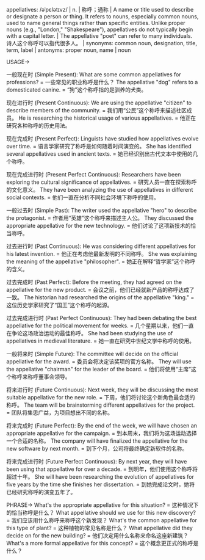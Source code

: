 appellatives: /əˈpɛlətɪvz/ | n. | 称呼；通称 |  A name or title used to describe or designate a person or thing.  It refers to nouns, especially common nouns, used to name general things rather than specific entities. Unlike proper nouns (e.g., "London," "Shakespeare"), appellatives do not typically begin with a capital letter. |  The appellative "poet" can refer to many individuals.  诗人这个称呼可以指代很多人。 | synonyms:  common noun, designation, title, term, label | antonyms: proper noun, name | noun

USAGE->


一般现在时 (Simple Present):
What are some common appellatives for professions? =  一些常见的职业称呼是什么？
The appellative "dog" refers to a domesticated canine. = “狗”这个称呼指的是驯养的犬类。

现在进行时 (Present Continuous):
We are using the appellative "citizen" to describe members of the community. = 我们用“公民”这个称呼来描述社区成员。
He is researching the historical usage of various appellatives. = 他正在研究各种称呼的历史用法。

现在完成时 (Present Perfect):
Linguists have studied how appellatives evolve over time. = 语言学家研究了称呼是如何随着时间演变的。
She has identified several appellatives used in ancient texts. = 她已经识别出古代文本中使用的几个称呼。

现在完成进行时 (Present Perfect Continuous):
Researchers have been exploring the cultural significance of appellatives. = 研究人员一直在探索称呼的文化意义。
They have been analyzing the use of appellatives in different social contexts. = 他们一直在分析不同社会环境下称呼的使用。

一般过去时 (Simple Past):
The writer used the appellative "hero" to describe the protagonist. = 作者用“英雄”这个称呼来描述主人公。
They discussed the appropriate appellative for the new technology. = 他们讨论了这项新技术的恰当称呼。

过去进行时 (Past Continuous):
He was considering different appellatives for his latest invention. = 他正在考虑他最新发明的不同称呼。
She was explaining the meaning of the appellative "philosopher". = 她正在解释“哲学家”这个称呼的含义。

过去完成时 (Past Perfect):
Before the meeting, they had agreed on the appellative for the new product. = 会议之前，他们已经就新产品的称呼达成了一致。
The historian had researched the origins of the appellative "king." = 这位历史学家研究了“国王”这个称呼的起源。

过去完成进行时 (Past Perfect Continuous):
They had been debating the best appellative for the political movement for weeks. =  几个星期以来，他们一直在争论这场政治运动的最佳称呼。
She had been studying the use of appellatives in medieval literature. = 她一直在研究中世纪文学中称呼的使用。


一般将来时 (Simple Future):
The committee will decide on the official appellative for the award. = 委员会将决定该奖项的官方名称。
They will use the appellative "chairman" for the leader of the board. = 他们将使用“主席”这个称呼来称呼董事会领导。


将来进行时 (Future Continuous):
Next week, they will be discussing the most suitable appellative for the new role. = 下周，他们将讨论这个新角色最合适的称呼。
The team will be brainstorming different appellatives for the project. = 团队将集思广益，为项目想出不同的名称。


将来完成时 (Future Perfect):
By the end of the week, we will have chosen an appropriate appellative for the campaign. = 到本周末，我们将为这场运动选择一个合适的名称。
The company will have finalized the appellative for the new software by next month. = 到下个月，公司将最终确定新软件的名称。

将来完成进行时 (Future Perfect Continuous):
By next year, they will have been using that appellative for over a decade. = 到明年，他们使用这个称呼将超过十年。
She will have been researching the evolution of appellatives for five years by the time she finishes her dissertation. = 到她完成论文时，她将已经研究称呼的演变五年了。


PHRASE->
What's the appropriate appellative for this situation? =  这种情况下的恰当称呼是什么？
What appellative should we use for this new discovery? = 我们应该用什么称呼来称呼这个新发现？
What's the common appellative for this type of plant? = 这种植物的常见名称是什么？
What appellative did they decide on for the new building? = 他们决定用什么名称来命名这座新建筑？
What's a more formal appellative for this concept? =  这个概念更正式的称呼是什么？
